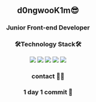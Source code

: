 <div align = 'center'>
  

<!-- ![header](https://capsule-render.vercel.app/api?type=waving&height=250&text=GangpyoNo&fontSize=70) -->

  <h2>d0ngwooK1m😎</<h2>
    
  <br />
  <h3>Junior Front-end Developer</h3>
    
  <h3>🛠Technology Stack🛠</h3>

<img src="https://img.shields.io/badge/HTML-E34F26?style=flat-square&logo=HTML5&logoColor=white"/>
<img src="https://img.shields.io/badge/CSS-1572B6?style=flat-square&logo=CSS3&logoColor=white"/>
<img src="https://img.shields.io/badge/JavaScript-F7DF1E?style=flat-square&logo=JavaScript&logoColor=white"/>
<img src="https://img.shields.io/badge/React-61DAFB?style=flat-square&logo=React&logoColor=white"/>
<img src="https://img.shields.io/badge/Redux-764ABC?style=flat-square&logo=Redux&logoColor=white"/>
 
<!--   <h3> My stats😁 </h3> 
  
![gangpyono GitHub stats](https://github-readme-stats.vercel.app/api?username=gangpyono&show_icons=true)
  
   -->
  
  <h3> contact 👨‍💻</h3>
    
  
  
  
 <h3> 1 day 1 commit 🌱</h3>
     
  
  
  
    

</div>

<!--
**d0ngwooK1m/d0ngwooK1m** is a ✨ _special_ ✨ repository because its `README.md` (this file) appears on your GitHub profile.

Here are some ideas to get you started:

- 🔭 I’m currently working on ...
- 🌱 I’m currently learning ...
- 👯 I’m looking to collaborate on ...
- 🤔 I’m looking for help with ...
- 💬 Ask me about ...
- 📫 How to reach me: ...
- 😄 Pronouns: ...
- ⚡ Fun fact: ...
-->
